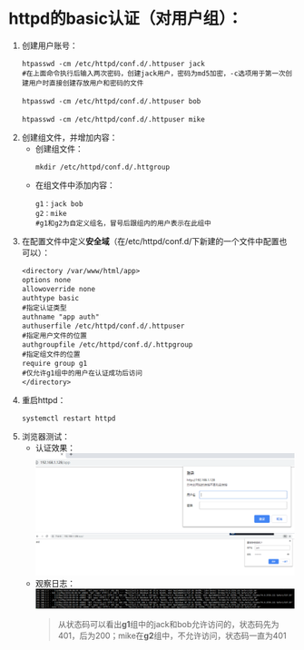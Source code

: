 # httpd的basic认证（对用户组）：
1. 创建用户账号：
    ```shell
    htpasswd -cm /etc/httpd/conf.d/.httpuser jack
    #在上面命令执行后输入两次密码，创建jack用户，密码为md5加密，-c选项用于第一次创建用户时直接创建存放用户和密码的文件

    htpasswd -cm /etc/httpd/conf.d/.httpuser bob

    htpasswd -cm /etc/httpd/conf.d/.httpuser mike
    ```
2. 创建组文件，并增加内容：
    + 创建组文件：
        ```
        mkdir /etc/httpd/conf.d/.httgroup
        ```
    + 在组文件中添加内容：
        ```shell
        g1：jack bob
        g2：mike
        #g1和g2为自定义组名，冒号后跟组内的用户表示在此组中
        ```
3. 在配置文件中定义**安全域**（在/etc/httpd/conf.d/下新建的一个文件中配置也可以）：
    ```shell
    <directory /var/www/html/app> 
    options none
    allowoverride none
    authtype basic
    #指定认证类型
    authname "app auth"
    authuserfile /etc/httpd/conf.d/.httpuser
    #指定用户文件的位置
    authgroupfile /etc/httpd/conf.d/.httpgroup
    #指定组文件的位置
    require group g1
    #仅允许g1组中的用户在认证成功后访问
    </directory>
    ```
4. 重启httpd：
    ```
    systemctl restart httpd
    ```
5. 浏览器测试：  
    + 认证效果：  
    ![avagar](https://github.com/aNswerO/note/blob/master/10th-week/pic/basic%E8%AE%A4%E8%AF%81/%E6%B5%8B%E8%AF%95_1.png)  
    ![avagar](https://github.com/aNswerO/note/blob/master/10th-week/pic/basic%E8%AE%A4%E8%AF%81/%E6%B5%8B%E8%AF%95_2.png)  
    + 观察日志：
    ![avagar](https://github.com/aNswerO/note/blob/master/10th-week/pic/basic%E8%AE%A4%E8%AF%81/%E8%A7%82%E5%AF%9F%E6%97%A5%E5%BF%97.png) 
      >从状态码可以看出**g1**组中的jack和bob允许访问的，状态码先为401，后为200；mike在**g2**组中，不允许访问，状态码一直为401
